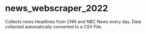 # news_webscraper_2022
Collects news Headlines from CNN and NBC News every day. Data collected automatically converted to a CSV File.
